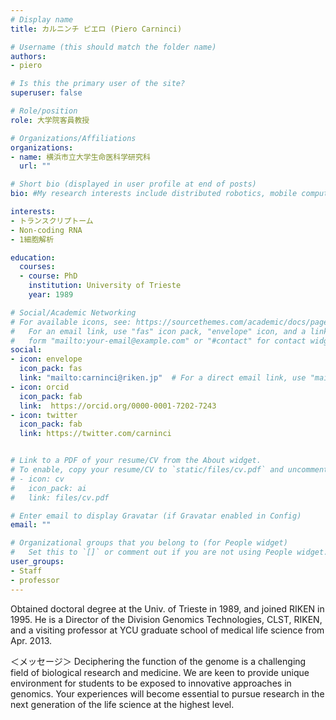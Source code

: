 ```yaml
---
# Display name
title: カルニンチ ピエロ (Piero Carninci)

# Username (this should match the folder name)
authors:
- piero

# Is this the primary user of the site?
superuser: false

# Role/position
role: 大学院客員教授

# Organizations/Affiliations
organizations:
- name: 横浜市立大学生命医科学研究科
  url: ""

# Short bio (displayed in user profile at end of posts)
bio: #My research interests include distributed robotics, mobile computing and programmable matter.

interests:
- トランスクリプトーム
- Non-coding RNA
- 1細胞解析

education:
  courses:
  - course: PhD
    institution: University of Trieste
    year: 1989

# Social/Academic Networking
# For available icons, see: https://sourcethemes.com/academic/docs/page-builder/#icons
#   For an email link, use "fas" icon pack, "envelope" icon, and a link in the
#   form "mailto:your-email@example.com" or "#contact" for contact widget.
social:
- icon: envelope
  icon_pack: fas
  link: "mailto:carninci@riken.jp"  # For a direct email link, use "mailto:test@example.org".
- icon: orcid
  icon_pack: fab
  link:  https://orcid.org/0000-0001-7202-7243
- icon: twitter
  icon_pack: fab
  link: https://twitter.com/carninci


# Link to a PDF of your resume/CV from the About widget.
# To enable, copy your resume/CV to `static/files/cv.pdf` and uncomment the lines below.
# - icon: cv
#   icon_pack: ai
#   link: files/cv.pdf

# Enter email to display Gravatar (if Gravatar enabled in Config)
email: ""

# Organizational groups that you belong to (for People widget)
#   Set this to `[]` or comment out if you are not using People widget.
user_groups:
- Staff
- professor
---
```


Obtained doctoral degree at the Univ. of Trieste in 1989, and joined RIKEN in 1995. He is a Director of the Division Genomics Technologies, CLST, RIKEN, and a visiting professor at YCU graduate school of medical life science from Apr. 2013.

＜メッセージ＞
Deciphering the function of the genome is a challenging field of biological research and medicine. We are keen to provide unique environment for students to be exposed to innovative approaches in genomics. Your experiences will become essential to pursue research in the next generation of the life science at the highest level. 
